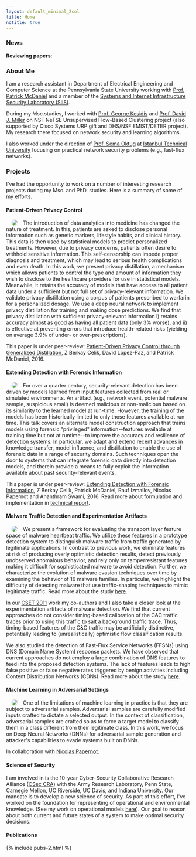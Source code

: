 ```yaml
---
layout: default_minimal_2col
title: Home
notitle: true
---
```


### News

**Reviewing papers**: 


### About Me

I am a research assistant in Department of Electrical Engineering and Computer Science at the Pennsylvania State University working with [Prof. Patrick McDaniel](http://www.patrickmcdaniel.org/) and a member of the [Systems and Internet Infrastructure Security Laboratory (SIIS)](http://siis.cse.psu.edu/). 

During my Msc.studies, I worked with [Prof. George Kesidis](http://www.cse.psu.edu/~gik2/) and [Prof. David J. Miller](http://www.ee.psu.edu/directory/FacultyInfo/Miller/MillerProfilePage.aspx) on NSF NeTSE Unsupervised Flow-Based 
Clustering project (also supported by Cisco Systems URP gift and DHS/NSF EMIST/DETER project). My research there focused on network security and learning algorithms. 

I also worked under the direction of [Prof. Sema Oktug](http://web.itu.edu.tr/~oktug/) at [Istanbul Technical University](http://www.itu.edu.tr/en/) focusing on practical network security problems (e.g., fast-flux networks).


### Projects

I've had the opportunity to work on a number of interesting research projects during my Msc. and PhD. studies. Here is a summary of some of my efforts. 


#### Patient-Driven Privacy Control 
<img align="left" src="{{ site.base }}/img/patient-privacy/problem.png" style="border-radius: 15px" hspace="15"> The introduction of data analytics into medicine has changed the nature of treatment. In this, patients are asked to disclose personal information such as genetic markers, lifestyle habits, and clinical history. This data is then used by statistical models to predict personalized treatments. However, due to privacy concerns, patients often desire to withhold sensitive information. This self-censorship can impede proper diagnosis and treatment, which may lead to serious health complications and even death. In this work, we present privacy distillation, a mechanism which allows patients to control the type and amount of information they wish to disclose to the healthcare providers for use in statistical models. Meanwhile, it retains the accuracy of models that have access to all patient data under a sufficient but not full set of privacy-relevant information. We validate privacy distillation using a corpus of patients prescribed to warfarin for a personalized dosage. We use a deep neural network to implement privacy distillation for training and making dose predictions. We find that privacy distillation with sufficient privacy-relevant information i) retains accuracy almost as good as having all patient data (only 3% worse), and ii) is effective at preventing errors that introduce health-related risks (yielding on average 3.9% of under- or over-prescriptions).

This paper is under peer-review: [Patient-Driven Privacy Control through Generalized Distillation](https://arxiv.org/pdf/1611.08648v1.pdf), Z Berkay Celik, David Lopez-Paz, and Patrick McDaniel, 2016.

#### Extending Detection with Forensic Information
<img align="left" src="{{ site.base }}/img/privileged/forensic-detection.png" style="border-radius: 15px" hspace="15"> For over a quarter century, security-relevant detection has been driven by models learned from input features collected from real or simulated environments. An artifact (e.g., network event, potential malware sample, suspicious email) is deemed malicious or non-malicious based on its similarity to the learned model at run-time. However, the training of the models has been historically limited to only those features available at run time. This talk covers an alternate model construction approach that trains models using forensic "privileged" information--features available at training time but not at runtime--to improve the accuracy and resilience of detection systems. In particular, we adapt and extend recent advances in knowledge transfer, model influence, and distillation to enable the use of forensic data in a range of security domains. Such techniques open the door to systems that can integrate forensic data directly into detection models, and therein provide a means to fully exploit the information available about past security-relevant events.

This paper is under peer-review: [Extending Detection with Forensic Information](https://arxiv.org/pdf/1603.09638v3.pdf), Z Berkay Celik, Patrick McDaniel, Rauf Izmailov, Nicolas Papernot and Ananthram Swami, 2016. Read more about formulation and implementation in [technical report](http://www.cse.psu.edu/~zbc102/files/svm_plus_technical_report_15.pdf).


#### Malware Traffic Detection and Experimentation Artifacts
<img align="left" src="{{ site.base }}/img/malware/malware-sm.png" style="border-radius: 15px" hspace="15"> We present a framework for evaluating the transport layer feature space of malware heartbeat traffic. We utilize these features in a prototype detection system to distinguish malware traffic from traffic generated by legitimate applications. In contrast to previous work, we eliminate features at risk of producing overly optimistic detection results, detect previously unobserved anomalous behavior, and rely only on tamperresistant features making it difficult for sophisticated malware to avoid detection. Further, we characterize the evolution of malware evasion techniques over time by examining the behavior of 16 malware families. In particular, we highlight the difficulty of detecting malware that use traffic-shaping techniques to mimic legitimate traffic. Read more about the study [here](https://beerkay.github.io/papers/Celik15_Milcom.pdf).

In our [CSET 2011](https://beerkay.github.io/papers/Celik11_CSET.pdf) work my co-authors and I also take a closer look at the experimentation artifacts of malware detection. We find that current approaches do not consider timing-based calibration of the C&C traffic traces prior to using this traffic to salt a background traffic trace. Thus, timing-based features of the C&C traffic may be artificially distinctive, potentially leading to (unrealistically) optimistic flow classification results.

We also studied the detection of Fast-Flux Service Networks (FFSNs) using DNS (Domain Name System)
response packets. We have observed that current approaches do not employ a large combination of DNS features to feed into
the proposed detection systems. The lack of features leads to high false positive or false negative rates triggered by benign
activities including Content Distribution Networks (CDNs). Read more about the study [here](https://beerkay.github.io/papers/Celik13_ISCC.pdf).

#### Machine Learning in Adversarial Settings

<img align="left" src="{{ site.base }}/img/adversarial/dnn-sm.png" style="border-radius: 15px" hspace="15"> One of the limitations of machine learning in practice is that they are subject to adversarial samples. Adversarial samples are carefully modified inputs crafted to dictate a selected output. In the context of classification, adversarial samples are crafted so as to force a target model to classify them in a class different from their legitimate class. In this work, we focus on Deep Neural Networks (DNNs) for adversarial sample generation and attacker's capabilities to evade systems built on DNNs.

In collaboration with [Nicolas Papernot](https://www.papernot.fr/).

#### Science of Security

I am involved in is the 10-year Cyber-Security Collaborative Research Alliance ([CSec CRA](http://cra.psu.edu/)) with the Army Research Laboratory, Penn State, Carnegie Mellon, UC Riverside, UC Davis, and Indiana University. Our mandate is to develop a new science of security. As part of this effort, I've worked on the foundation for representing of operational and environmental knowledge. (See my work on operational models [here](https://scholar.google.com/citations?view_op=view_citation&hl=en&user=g1I269gAAAAJ&citation_for_view=g1I269gAAAAJ:e5wmG9Sq2KIC)). Our goal to reason about both current and future states  of a system to make optimal security decisions. 

#### Publications

{% include pubs-2.html %}
